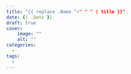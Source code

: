 ```yaml
---
title: "{{ replace .Name "-" " " | title }}"
date: {{ .Date }}
draft: true
cover:
    image: ""
    alt: ""
categories:
  - 
tags: 
  - 
---
```



